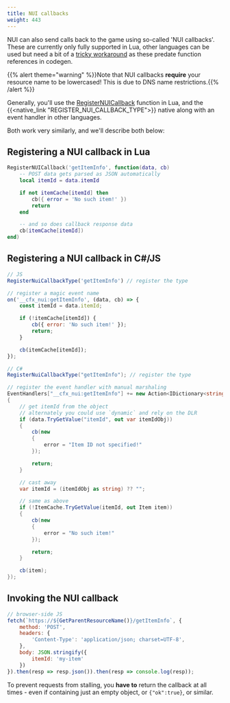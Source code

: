 ```yaml
---
title: NUI callbacks
weight: 443
---
```


NUI can also send calls back to the game using so-called 'NUI callbacks'. These are currently only fully supported in
Lua, other languages can be used but need a bit of a [tricky workaround][workaround] as these predate function
references in codegen.

<!-- #GAMETODO: actually fix that? -->

{{% alert theme="warning" %}}Note that NUI callbacks **require** your resource name to be lowercased! This is due to DNS
name restrictions.{{% /alert %}}

Generally, you'll use the [RegisterNUICallback][registernuicallback] function in Lua, and the
{{<native_link "REGISTER_NUI_CALLBACK_TYPE">}} native along with an event handler in other languages.

Both work very similarly, and we'll describe both below:

## Registering a NUI callback in Lua
```lua
RegisterNUICallback('getItemInfo', function(data, cb)
    -- POST data gets parsed as JSON automatically
    local itemId = data.itemId

    if not itemCache[itemId] then
        cb({ error = 'No such item!' })
        return
    end

    -- and so does callback response data
    cb(itemCache[itemId])
end)
```

## Registering a NUI callback in C#/JS
```js
// JS
RegisterNuiCallbackType('getItemInfo') // register the type

// register a magic event name
on('__cfx_nui:getItemInfo', (data, cb) => {
    const itemId = data.itemId;

    if (!itemCache[itemId]) {
        cb({ error: 'No such item!' });
        return;
    }

    cb(itemCache[itemId]);
});
```

```csharp
// C#
RegisterNuiCallbackType("getItemInfo"); // register the type

// register the event handler with manual marshaling
EventHandlers["__cfx_nui:getItemInfo"] += new Action<IDictionary<string, object>, CallbackDelegate>((data, cb) =>
{
    // get itemId from the object
    // alternately you could use `dynamic` and rely on the DLR
    if (data.TryGetValue("itemId", out var itemIdObj))
    {
        cb(new 
        {
            error = "Item ID not specified!"
        });

        return;
    }

    // cast away
    var itemId = (itemIdObj as string) ?? "";

    // same as above
    if (!ItemCache.TryGetValue(itemId, out Item item))
    {
        cb(new 
        {
            error = "No such item!"
        });

        return;
    }

    cb(item);
});
```

## Invoking the NUI callback
```js
// browser-side JS
fetch(`https://${GetParentResourceName()}/getItemInfo`, {
    method: 'POST',
    headers: {
        'Content-Type': 'application/json; charset=UTF-8',
    },
    body: JSON.stringify({
        itemId: 'my-item'
    })
}).then(resp => resp.json()).then(resp => console.log(resp));
```

To prevent requests from stalling, you **have to** return the callback at all times - even if containing just an empty
object, or `{"ok":true}`, or similar.

[registernuicallback]: /docs/scripting-reference/runtimes/lua/functions/RegisterNUICallback/
[workaround]: https://github.com/citizenfx/fivem/blob/d911ecf638337c7c61fc6728110c92d84a217156/data/shared/citizen/scripting/lua/scheduler.lua#L958
